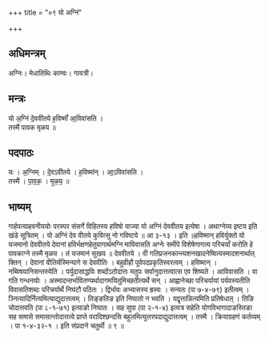 +++
title = "०९ यो अग्निं"

+++
## अधिमन्त्रम्
अग्निः। मेधातिथिः काण्वः। गायत्री।

## मन्त्रः
यो अ॒ग्निं दे॒ववी॑तये ह॒विष्माँ॑ आ॒विवा॑सति ।  
तस्मै॑ पावक मृळय ॥

## पदपाठः
यः । अ॒ग्निम् । दे॒वऽवी॑तये । ह॒विष्मा॑न् । आ॒ऽविवा॑सति ।  
तस्मै॑ । पा॒व॒क॒ । मृ॒ळ॒य॒ ॥

## भाष्यम्
गार्हपत्याहवनीययोः परस्पर संसर्गे विहितस्य हविषो याज्या यो अग्निं देववीतय इत्येषा । अथाग्नेय्य इष्टय इति खंडे सूत्रितम् । यो अग्निं देव वीतये कुवित्सु नो गविष्टये ॥ आ ३-१३ । इति ॥हविष्मान् हविर्युक्तो यो यजमानो देववीतये देवानां हविर्भक्षणहेतुयागार्थमग्नि माविवासति अग्नेः समीपे विशेषेणागत्य परिचर्यां करोति हे पावकाग्ने तस्मै मृळय । तं यजमानं सुखय ॥ देववीतये । वी गतिप्रजनकान्त्यशनखादनेष्वित्यस्मादशनार्थात् क्तिन् । देवानां वीतिर्यस्मिन्यागे स देववीतिः । बहुव्रीहौ पूर्वपदप्रकृतिस्वरत्वम् । हविष्मान् । नब्विषयानिसन्तस्येति । पर्युदासाद्धविः शब्दोंऽतोदात्तः मतुपः सर्वानुदात्तत्वात्स एव शिष्यते । आविवासति । वा गति गन्धनयोः । अस्मादन्तर्भावितण्यर्थादागमयितुमिच्छतीत्यर्थे सन् । आह्वानेच्छा परिचर्यायां पर्यवस्यतीति विवासतिशब्दः परिचर्यार्थे निघंटौ पठितः । द्विर्भावः अभ्यासस्य ह्रस्वः । सन्यतः (पा ७-४-७९) इतीत्वम् । ञ्नित्यादिर्नित्यमित्याद्युदात्तत्वम् । तिङ्ङतिङ इति निघातो न भवति । यद्वृत्तान्नित्यमिति प्रतिषेधात् । तिङि चोदात्तवति (पा ८-१-७१) इत्याङो निघातः । सह सुपा (पा २-१-४) इत्यत्र सहेति योगविभागादाङस्तिङा सह समासे समासान्तोदात्तत्वे प्राप्ते परादिश्छन्दसि बहुलमित्युत्तरपदाद्युदात्तत्वम् । तस्मै । क्रियाग्रहणं कर्तव्यम् । पा १-४-३२-१ । इति संप्रदाने चतुर्थी ॥ ९ ॥